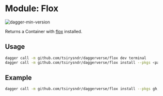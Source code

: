 # Module: Flox

![dagger-min-version](https://img.shields.io/badge/dagger%20version-v0.10.0-green)

Returns a Container with [flox](https://flox.dev/) installed.

## Usage

```sh
dagger call -m github.com/tsirysndr/daggerverse/flox dev terminal
dagger call -m github.com/tsirysndr/daggerverse/flox install --pkgs <packages> terminal
```

## Example

```sh
dagger call -m github.com/tsirysndr/daggerverse/flox install --pkgs gh,jq terminal
```
